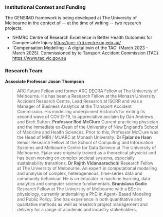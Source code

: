 ### Institutional Context and Funding ###
The GENSIMO framework is being developed at The University of Melbourne in the context of -- at the time of writing -- two research projects:

* NHMRC Centre of Research Excellence in Better Health Outcomes for Compensable Injury <https://cre-rfrti.centre.uq.edu.au/>
* 'Compensation Modelling - A digital twin of the TAC' (March 2023 - March 2025). Commissioned by te Tansport Accident Commission (TAC) <https://www.tac.vic.gov.au>

### Research Team ###

**Associate Professor Jason Thompson**
> ARC Future Fellow and former ARC DECRA Fellow at The University of Melbourne. He has been a Research Fellow at the Monash University Accident Research Centre, Lead Research at ISCRR and was a Manager of Business Analytics at the Transport Accident Commission. His modelling underpinned Victoria’s for exiting its second wave of COVID-19, to appreciative acclaim by Dan Andrews and Brett Sutton.
**Professor Rod McClure**
> Current practicing physician and the immediate ex-Dean of the University of New England’s School of Medicine and Health Sciences. Prior to this, Professor McClure was the Head of MIRI / MUARC at Monash University.
**Dr Fjalar de Haan**
> Senior Research Fellow at the School of Computing and Information Systems and Melbourne Centre for Data Science at The University of Melbourne. Fjalar was originally trained as a theoretical physicist and has been working on complex societal systems, especially sustainability transitions.
**Dr Rajith Vidanaarachchi**
> Research Fellow at The University of Melbourne. An expert in computational modelling and analysis of complex, heterogeneous, time-series data and community behaviour. He is an educator in machine learning, data analytics and computer science fundamentals.
**Branislava Godic**
> Research Fellow at The University of Melbourne with a BSc in physiology, currently undertaking a PhD in Agent- Based Modeling and Public Policy. She has experience in both quantitative and qualitative methods as well as research project management and delivery for a range of academic and industry stakeholders.

